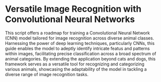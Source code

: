 # Versatile Image Recognition with Convolutional Neural Networks
This script offers a roadmap for training a Convolutional Neural Network (CNN) model tailored for image recognition across diverse animal classes. Harnessing the power of deep learning techniques, particularly CNNs, this guide enables the model to adeptly identify intricate featus and patterns within images, facilitating precise classification across a broad spectrum of animal categories. 
By extending the application beyond cats and dogs, this framework serves as a versatile tool for recognizing and categorizing various animals, showcasing the adaptability of the model in tackling a diverse range of image recognition tasks.

